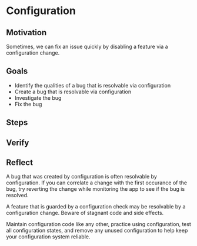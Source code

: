 # Configuration

## Motivation

Sometimes, we can fix an issue quickly by disabling a feature via a configuration change.

## Goals

* Identify the qualities of a bug that is resolvable via configuration
* Create a bug that is resolvable via configuration
* Investigate the bug
* Fix the bug

## Steps

## Verify

## Reflect

A bug that was created by configuration is often resolvable by configuration. If you can correlate a change with the first occurance of the bug, try reverting the change while monitoring the app to see if the bug is resolved.

A feature that is guarded by a configuration check may be resolvable by a configuration change. Beware of stagnant code and side effects.

Maintain configuration code like any other, practice using configuration, test all configuration states, and remove any unused configuration to help keep your configuration system reliable.
